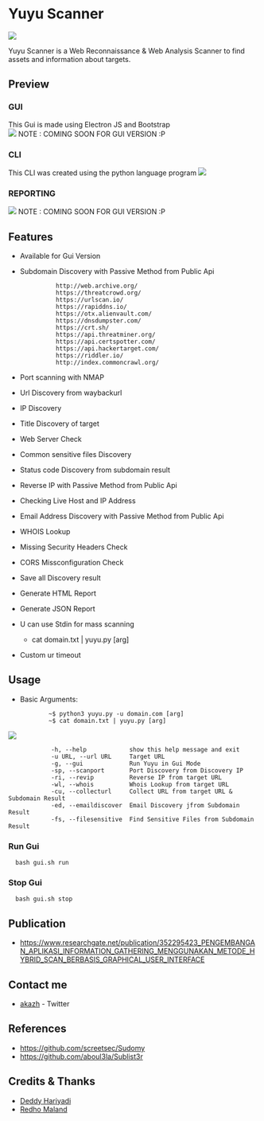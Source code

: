 # Yuyu Scanner

<img src='https://raw.githubusercontent.com/justakazh/Yuyu_Scanner/master/y.png'>

Yuyu Scanner is a Web Reconnaissance & Web Analysis Scanner to find assets and information about targets.





## Preview 

### GUI
This Gui is made using Electron JS and Bootstrap<br>
<img src="https://raw.githubusercontent.com/justakazh/Yuyu_Scanner/master/Screenshot_7.png">
NOTE : COMING SOON FOR GUI VERSION :P

### CLI
This CLI was created using the python language program
<img src="https://raw.githubusercontent.com/justakazh/Yuyu_Scanner/master/Screenshot_8.png">

### REPORTING
<img src="https://raw.githubusercontent.com/justakazh/Yuyu_Scanner/master/Screenshot_9.png">
NOTE : COMING SOON FOR GUI VERSION :P

## Features 
- Available for Gui Version
- Subdomain Discovery with Passive Method from Public Api

                http://web.archive.org/
                https://threatcrowd.org/
                https://urlscan.io/
                https://rapiddns.io/
                https://otx.alienvault.com/
                https://dnsdumpster.com/
                https://crt.sh/
                https://api.threatminer.org/
                https://api.certspotter.com/
                https://api.hackertarget.com/
                https://riddler.io/
                http://index.commoncrawl.org/
- Port scanning with NMAP
- Url Discovery from waybackurl
- IP Discovery 
- Title Discovery of target
- Web Server Check
- Common sensitive files Discovery
- Status code Discovery from subdomain result 
- Reverse IP with Passive Method  from Public Api
- Checking Live Host and IP Address
- Email Address Discovery with Passive Method from Public Api
- WHOIS Lookup 
- Missing Security Headers Check
- CORS Missconfiguration Check 
- Save all Discovery result
- Generate HTML Report
- Generate JSON Report
- U can use Stdin for mass scanning 
  - cat domain.txt | yuyu.py [arg]
- Custom ur timeout

## Usage
- Basic Arguments:
              
              ~$ python3 yuyu.py -u domain.com [arg]
              ~$ cat domain.txt | yuyu.py [arg]

<img src="https://raw.githubusercontent.com/justakazh/Yuyu_Scanner/master/Screenshot_6.png">

                
                -h, --help            show this help message and exit
                -u URL, --url URL     Target URL
                -g, --gui             Run Yuyu in Gui Mode
                -sp, --scanport       Port Discovery from Discovery IP
                -ri, --revip          Reverse IP from target URL
                -wl, --whois          Whois Lookup from target URL
                -cu, --collecturl     Collect URL from target URL & Subdomain Result
                -ed, --emaildiscover  Email Discovery jfrom Subdomain Result
                -fs, --filesensitive  Find Sensitive Files from Subdomain Result
                
### Run Gui 
      bash gui.sh run
### Stop Gui 
      bash gui.sh stop

## Publication
- https://www.researchgate.net/publication/352295423_PENGEMBANGAN_APLIKASI_INFORMATION_GATHERING_MENGGUNAKAN_METODE_HYBRID_SCAN_BERBASIS_GRAPHICAL_USER_INTERFACE

## Contact me
- [akazh](https://twitter.com/akazh18/) - Twitter

## References
- https://github.com/screetsec/Sudomy
- https://github.com/aboul3la/Sublist3r

## Credits & Thanks
- [Deddy Hariyadi](https://www.instagram.com/milisd4d/) 
- [Redho Maland](https://github.com/screetsec/)
